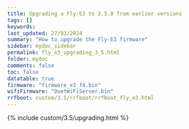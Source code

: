 ```yaml
---
title: Upgrading a Fly-E3 to 3.5.0 from earlier versions
tags: []
keywords: 
last_updated: 27/03/2024
summary: "How to upgrade the Fly-E3 firmware"
sidebar: mydoc_sidebar
permalink: fly_e3_upgrading_3_5.html
folder: mydoc
comments: false
toc: false
datatable: true
firmware: "firmware_e3_f4.bin"
wifiFirmware: "DuetWiFiServer.bin"
rrfboot: custom/3.5/rrfboot/rrfboot_fly_e3.html
---
```


{% include custom/3.5/upgrading.html %}
